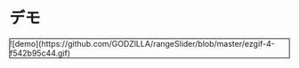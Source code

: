 # デモ  

<div style="border: solid 1px #000">
![demo](https://github.com/GODZlLLA/rangeSlider/blob/master/ezgif-4-f542b95c44.gif)
<div>